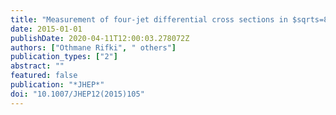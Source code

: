 ```yaml
---
title: "Measurement of four-jet differential cross sections in $sqrts=8$ TeV proton-proton collisions using the ATLAS detector"
date: 2015-01-01
publishDate: 2020-04-11T12:00:03.278072Z
authors: ["Othmane Rifki", " others"]
publication_types: ["2"]
abstract: ""
featured: false
publication: "*JHEP*"
doi: "10.1007/JHEP12(2015)105"
---
```


